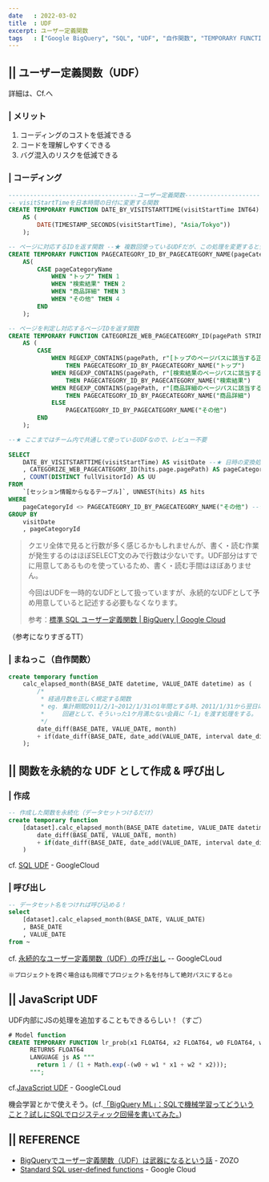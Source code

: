 ```yaml
---
date   : 2022-03-02
title  : UDF
excerpt: ユーザー定義関数
tags   : ["Google BigQuery", "SQL", "UDF", "自作関数", "TEMPORARY FUNCTION"]
---
```


## || ユーザー定義関数（UDF）
詳細は、Cf.へ

### | メリット
1. コーディングのコストを低減できる
2. コードを理解しやすくできる
3. バグ混入のリスクを低減できる

### | コーディング
```sql
------------------------------------ユーザー定義関数------------------------------------
-- visitStartTimeを日本時間の日付に変更する関数
CREATE TEMPORARY FUNCTION DATE_BY_VISITSTARTTIME(visitStartTime INT64)
    AS (
        DATE(TIMESTAMP_SECONDS(visitStartTime), "Asia/Tokyo"))
    );

-- ページに対応するIDを返す関数 --★ 複数回使っているUDFだが、この処理を変更すると全ての処理に変更が適応される
CREATE TEMPORARY FUNCTION PAGECATEGORY_ID_BY_PAGECATEGORY_NAME(pageCategoryName STRING)
    AS(
        CASE pageCategoryName
            WHEN "トップ" THEN 1
            WHEN "検索結果" THEN 2
            WHEN "商品詳細" THEN 3
            WHEN "その他" THEN 4
        END
    );

-- ページを判定し対応するページIDを返す関数
CREATE TEMPORARY FUNCTION CATEGORIZE_WEB_PAGECATEGORY_ID(pagePath STRING)
    AS (
        CASE
            WHEN REGEXP_CONTAINS(pagePath, r"[トップのページパスに該当する正規表現]")
                THEN PAGECATEGORY_ID_BY_PAGECATEGORY_NAME("トップ")
            WHEN REGEXP_CONTAINS(pagePath, r"[検索結果のページパスに該当する正規表現]")
                THEN PAGECATEGORY_ID_BY_PAGECATEGORY_NAME("検索結果")
            WHEN REGEXP_CONTAINS(pagePath, r"[商品詳細のページパスに該当する正規表現]")
                THEN PAGECATEGORY_ID_BY_PAGECATEGORY_NAME("商品詳細")
            ELSE
                PAGECATEGORY_ID_BY_PAGECATEGORY_NAME("その他")
        END
    );

--★ ここまではチーム内で共通して使っているUDFなので、レビュー不要
 
SELECT 
    DATE_BY_VISITSTARTTIME(visitStartTime) AS visitDate --★ 日時の変換処理が直感的でバグが混入しづらい
    , CATEGORIZE_WEB_PAGECATEGORY_ID(hits.page.pagePath) AS pageCategoryId --★ 記述すると長くなる分類処理が短く済む
    , COUNT(DISTINCT fullVisitorId) AS UU
FROM
    `[セッション情報からなるテーブル]`, UNNEST(hits) AS hits
WHERE
    pageCategoryId <> PAGECATEGORY_ID_BY_PAGECATEGORY_NAME("その他") --★ <> 4 だと4の意味がわからない、誤りがあっても気づけない
GROUP BY
    visitDate
    , pageCategoryId
```

> クエリ全体で見ると行数が多く感じるかもしれませんが、書く・読む作業が発生するのはほぼSELECT文のみで行数は少ないです。UDF部分はすでに用意してあるものを使っているため、書く・読む手間はほぼありません。
>
> 今回はUDFを一時的なUDFとして扱っていますが、永続的なUDFとして予め用意していると記述する必要もなくなります。
> 
> 参考：[標準 SQL ユーザー定義関数 | BigQuery | Google Cloud](https://cloud.google.com/bigquery/docs/reference/standard-sql/user-defined-functions?hl=ja)

（参考になりすぎるTT）


### | まねっこ（自作関数）

```sql
create temporary function
    calc_elapsed_month(BASE_DATE datetime, VALUE_DATE datetime) as (
        /*
         * 経過月数を正しく規定する関数
         * eg. 集計期間2011/2/1~2012/1/31の1年間とする時、2011/1/31から翌日に予約をした会員も月差分で加えられてしまう。
         *     回避として、そういった1ケ月満たない会員に「-1」を渡す処理をする。
         */
        date_diff(BASE_DATE, VALUE_DATE, month) 
        + if(date_diff(BASE_DATE, date_add(VALUE_DATE, interval date_diff(BASE_DATE, VALUE_DATE, month) month), day) >= 0, 0, -1)
    );
```

## || 関数を永続的な UDF として作成 & 呼び出し
### | 作成
```sql
-- 作成した関数を永続化（データセットつけるだけ）
create temporary function
    [dataset].calc_elapsed_month(BASE_DATE datetime, VALUE_DATE datetime) as (
        date_diff(BASE_DATE, VALUE_DATE, month) 
        + if(date_diff(BASE_DATE, date_add(VALUE_DATE, interval date_diff(BASE_DATE, VALUE_DATE, month) month), day) >= 0, 0, -1)
    )
```
cf. [SQL UDF](https://cloud.google.com/bigquery/docs/reference/standard-sql/user-defined-functions?hl=ja#sql-udf-structure) - GoogleCloud


### | 呼び出し
```sql
-- データセット名をつければ呼び込める！
select 
    [dataset].calc_elapsed_month(BASE_DATE, VALUE_DATE)
    , BASE_DATE
    , VALUE_DATE
from ~
```
cf. [永続的なユーザー定義関数（UDF）の呼び出し](https://cloud.google.com/bigquery/docs/reference/standard-sql/functions-reference?hl=ja#calling_persistent_user-defined_functions_udfs) -- GoogleCLoud

    ※プロジェクトを跨ぐ場合はも同様でプロジェクト名を付与して絶対パスにすると◎



## || JavaScript UDF

UDF内部にJSの処理を追加することもできるらしい！（すご）

```sql
# Model function
CREATE TEMPORARY FUNCTION lr_prob(x1 FLOAT64, x2 FLOAT64, w0 FLOAT64, w1 FLOAT64, w2 FLOAT64)
      RETURNS FLOAT64
      LANGUAGE js AS """
        return 1 / (1 + Math.exp(-(w0 + w1 * x1 + w2 * x2)));
      """;
```
cf.[JavaScript UDF](https://cloud.google.com/bigquery/docs/reference/standard-sql/user-defined-functions?hl=ja#javascript-udf-structure) - GoogleCLoud


機会学習とかで使えそう。(cf.[「BigQuery ML」：SQLで機械学習ってどういうこと？試しにSQLでロジスティック回帰を書いてみた。](https://www.wantedly.com/companies/wantedly/post_articles/129482))



## || REFERENCE
+ [BigQueryでユーザー定義関数（UDF）は武器になるという話](https://techblog.zozo.com/entry/bigquery-udf) - ZOZO
+ [Standard SQL user-defined functions](https://cloud.google.com/bigquery/docs/reference/standard-sql/user-defined-functions?hl=ja) - Google Cloud
